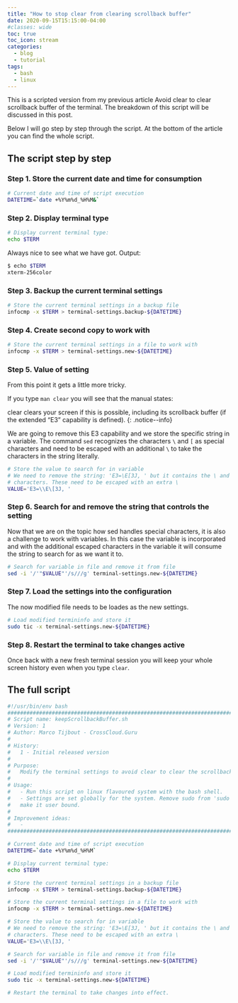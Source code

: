 ```yaml
---
title: "How to stop clear from clearing scrollback buffer"
date: 2020-09-15T15:15:00-04:00
#classes: wide
toc: true
toc_icon: stream
categories:
  - blog
  - tutorial
tags:
  - bash
  - linux
---
```


This is a scripted version from my previous article Avoid clear to clear scrollback buffer of the terminal. The breakdown of this script will be discussed in this post.

Below I will go step by step through the script. At the bottom of the article you can find the whole script.

## The script step by step

### Step 1. Store the current date and time for consumption

```bash
# Current date and time of script execution
DATETIME=`date +%Y%m%d_%H%M&`
```

### Step 2. Display terminal type

```bash
# Display current terminal type:
echo $TERM
```

Always nice to see what we have got.
Output:

```bash
$ echo $TERM
xterm-256color
```
### Step 3. Backup the current terminal settings

```bash
# Store the current terminal settings in a backup file
infocmp -x $TERM > terminal-settings.backup-${DATETIME}
```

### Step 4. Create second copy to work with

```bash
# Store the current terminal settings in a file to work with
infocmp -x $TERM > terminal-settings.new-${DATETIME}
```

### Step 5. Value of setting
From this point it gets a little more tricky.

If you type `man clear` you will see that the manual states:

clear clears your screen if this is possible, including its scrollback buffer (if the extended “E3” capability is defined).
{: .notice--info}

We are going to remove this E3 capability and we store the specific string in a variable. The command `sed` recognizes the characters `\` and `[` as special characters and need to be escaped with an additional `\` to take the characters in the string literally.

```bash
# Store the value to search for in variable
# We need to remove the string: 'E3=\E[3J, ' but it contains the \ and [ special
# characters. These need to be escaped with an extra \
VALUE='E3=\\E\[3J, '
```

### Step 6. Search for and remove the string that controls the setting

Now that we are on the topic how sed handles special characters, it is also a challenge to work with variables. In this case the variable is incorporated and with the additional escaped characters in the variable it will consume the string to search for as we want it to.

```bash
# Search for variable in file and remove it from file
sed -i '/'"$VALUE"'/s///g' terminal-settings.new-${DATETIME}
```

### Step 7. Load the settings into the configuration
The now modified file needs to be loades as the new settings.

```bash 
# Load modified termininfo and store it
sudo tic -x terminal-settings.new-${DATETIME}
```

### Step 8. Restart the terminal to take changes active
Once back with a new fresh terminal session you will keep your whole screen history even when you type `clear`.

## The full script

```bash
#!/usr/bin/env bash
################################################################################
# Script name: keepScrollbackBuffer.sh
# Version: 1
# Author: Marco Tijbout - CrossCloud.Guru
#
# History:
#   1 - Initial released version
#
# Purpose:
#   Modify the terminal settings to avoid clear to clear the scrollback buffer
#
# Usage:
#   - Run this script on linux flavoured system with the bash shell.
#   - Settings are set globally for the system. Remove sudo from 'sudo tic' to
#   make it user bound.
#
# Improvement ideas:
#   -
################################################################################

# Current date and time of script execution
DATETIME=`date +%Y%m%d_%H%M`

# Display current terminal type:
echo $TERM

# Store the current terminal settings in a backup file
infocmp -x $TERM > terminal-settings.backup-${DATETIME}

# Store the current terminal settings in a file to work with
infocmp -x $TERM > terminal-settings.new-${DATETIME}

# Store the value to search for in variable
# We need to remove the string: 'E3=\E[3J, ' but it contains the \ and [ special
# characters. These need to be escaped with an extra \
VALUE='E3=\\E\[3J, '

# Search for variable in file and remove it from file
sed -i '/'"$VALUE"'/s///g' terminal-settings.new-${DATETIME}

# Load modified termininfo and store it
sudo tic -x terminal-settings.new-${DATETIME}

# Restart the terminal to take changes into effect.
```


